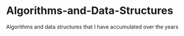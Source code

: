 # Algorithms-and-Data-Structures
Algorithms and data structures that I have accumulated over the years
